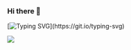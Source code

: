 ### Hi there 👋

[![Typing SVG](https://readme-typing-svg.demolab.com?font=Fira+Code&weight=410&duration=3000&pause=10&color=07F7EC&background=020432&center=true&vCenter=true&random=false&width=435&lines=Hi%2C+My+name+is+Tanmay+Agrawal.;I+am+a+Competitive+Programmer.;I+am+a+Full+Stack+Developer.)](https://git.io/typing-svg)


[![](https://visitcount.itsvg.in/api?id=iamtanmayag&label=Profile%20Views&color=1&pretty=false)](https://visitcount.itsvg.in)
<!--
**TanmayAgrawal2764/TanmayAgrawal2764** is a ✨ _special_ ✨ repository because its `README.md` (this file) appears on your GitHub profile.

Here are some ideas to get you started:

- 🔭 I’m currently working on ...
- 🌱 I’m currently learning ...
- 👯 I’m looking to collaborate on ...
- 🤔 I’m looking for help with ...
- 💬 Ask me about ...
- 📫 How to reach me: ...
- 😄 Pronouns: ...
- ⚡ Fun fact: ...
-->
